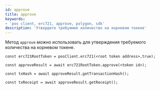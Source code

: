 ```yaml
---
id: approve
title: approve
keywords:
- 'pos client, erc721, approve, polygon, sdk'
description: 'Утвердите требуемое количество на корневом токене'
---
```


Метод `approve` можно использовать для утверждения требуемого количества на корневом токене.

```
const erc721RootToken = posClient.erc721(<root token address>,true);

const approveResult = await erc721RootToken.approve(<token id>);

const txHash = await approveResult.getTransactionHash();

const txReceipt = await approveResult.getReceipt();

```
